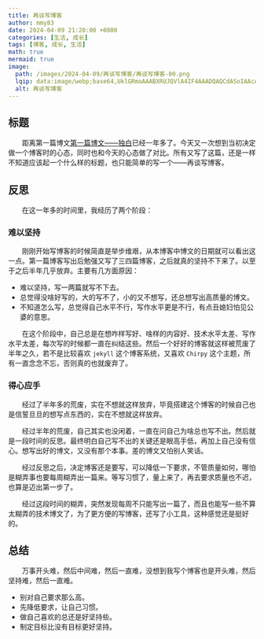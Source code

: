 ```yaml
---
title: 再谈写博客
author: mmy83
date: 2024-04-09 21:20:00 +0800
categories: [生活, 成长]
tags: [博客, 成长, 生活]
math: true
mermaid: true
image:
  path: /images/2024-04-09/再谈写博客/再谈写博客-00.png
  lqip: data:image/webp;base64,UklGRmoAAABXRUJQVlA4IF4AAADQAQCdASoIAAcAAUAmJbACdAD0rEEGGAD++C8/U8WRtwFCvhZ8I4O+bz0TPmz5vF2Zk1vtbEuEvng+mXemXCbVHtvy4qobUzQNaIjS/v4wldXeYH3gAdhshYvsAAAA
  alt: 再谈写博客
---
```


## 标题

&emsp;&emsp;距离第一篇博文[第一篇博文——独白](/posts/第一篇博文-独白/)已经一年多了。今天又一次想到当初决定做一个博客时的心态，同时也和今天的心态做了对比。所有又写了这篇，还是一样不知道应该起一个什么样的标题，也只能简单的写一个——再谈写博客。

## 反思

&emsp;&emsp;在这一年多的时间里，我经历了两个阶段：

### 难以坚持

&emsp;&emsp;刚刚开始写博客的时候简直是举步维艰，从本博客中博文的日期就可以看出这一点。第一篇博客写出后勉强又写了三四篇博客，之后就真的坚持不下来了。以至于之后半年几乎放弃。主要有几方面原因：

* 难以坚持，写一两篇就写不下去。
* 总觉得没啥好写的，大的写不了，小的又不想写，还总想写出高质量的博文。
* 不知道怎么写，总觉得自己水平不行，写作水平更是不行，有点丑媳妇怕见公婆的意思。

&emsp;&emsp;在这个阶段中，自己总是在想咋样写好、啥样的内容好、技术水平太差、写作水平太差，每次写的时候都一直在纠结这些。然后一个好好的博客就这样被荒废了半年之久，若不是比较喜欢 ```jekyll``` 这个博客系统，又喜欢 ```Chirpy``` 这个主题，所有一直念念不忘，否则真的也就废弃了。

### 得心应手

&emsp;&emsp;经过了半年多的荒废，实在不想就这样放弃，毕竟搭建这个博客的时候自己也是信誓旦旦的想写点东西的，实在不想就这样放弃。

&emsp;&emsp;经过半年的荒废，自己其实也没闲着，一直在问自己为啥总也写不出。然后就是一段时间的反思。最终明白自己写不出的关键还是眼高手低，再加上自己没有信心。想写出好的博文，又没有那个本事。差的博文又怕别人笑话。

&emsp;&emsp;经过反思之后，决定博客还是要写，可以降低一下要求，不管质量如何，哪怕是糊弄事也要每周糊弄出一篇来。等写习惯了，量上来了，再去要求质量也不迟，也算是迈出第一步了。

&emsp;&emsp;经过这段时间的糊弄，突然发现每周不只能写出一篇了，而且也能写一些不算太糊弄的技术博文了，为了更方便的写博客，还写了小工具，这种感觉还是挺好的。

## 总结

&emsp;&emsp;万事开头难，然后中间难，然后一直难，没想到我写个博客也是开头难，然后坚持难，然后一直难。

* 别对自己要求那么高。
* 先降低要求，让自己习惯。
* 做自己喜欢的总还是好坚持些。
* 制定目标比没有目标更好坚持。

